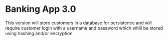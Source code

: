 # Banking App 3.0
This version will store customers in a database for persistence and will require customer login with a username and password which whill be stored using hashing and/or encryption.
